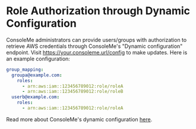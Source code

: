 # Role Authorization through Dynamic Configuration

ConsoleMe administrators can provide users/groups with authorization to retrieve AWS credentials through ConsoleMe's "Dynamic configuration" endpoint. Visit https://your.consoleme.url/config to make updates. Here is an example configuration:

```yaml
group_mapping:
  groupa@example.com:
    roles:
      - arn:aws:iam::123456789012:role/roleA
      - arn:aws:iam::123456789012:role/roleB
  userb@example.com:
    roles:
      - arn:aws:iam::123456789012:role/roleA
```

Read more about ConsoleMe's dynamic configuration [here](dynamic-configuration-1.md).

